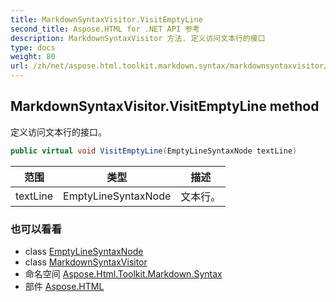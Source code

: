 ```yaml
---
title: MarkdownSyntaxVisitor.VisitEmptyLine
second_title: Aspose.HTML for .NET API 参考
description: MarkdownSyntaxVisitor 方法. 定义访问文本行的接口
type: docs
weight: 80
url: /zh/net/aspose.html.toolkit.markdown.syntax/markdownsyntaxvisitor/visitemptyline/
---
```

## MarkdownSyntaxVisitor.VisitEmptyLine method

定义访问文本行的接口。

```csharp
public virtual void VisitEmptyLine(EmptyLineSyntaxNode textLine)
```

| 范围 | 类型 | 描述 |
| --- | --- | --- |
| textLine | EmptyLineSyntaxNode | 文本行。 |

### 也可以看看

* class [EmptyLineSyntaxNode](../../emptylinesyntaxnode/)
* class [MarkdownSyntaxVisitor](../)
* 命名空间 [Aspose.Html.Toolkit.Markdown.Syntax](../../markdownsyntaxvisitor/)
* 部件 [Aspose.HTML](../../../)


